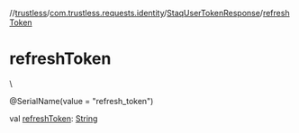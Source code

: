 //[trustless](../../../index.md)/[com.trustless.requests.identity](../index.md)/[StaqUserTokenResponse](index.md)/[refreshToken](refresh-token.md)

# refreshToken

\

@SerialName(value = &quot;refresh_token&quot;)

val [refreshToken](refresh-token.md): [String](https://kotlinlang.org/api/latest/jvm/stdlib/kotlin/-string/index.html)

